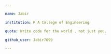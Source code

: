 ```yaml
---

name: Jabir

institution: P A College of Engineering 

quote: Write code for the world , not just you.

github_user: Jabir7699

---
```


